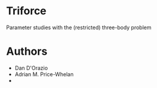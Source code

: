 # Triforce
Parameter studies with the (restricted) three-body problem

# Authors
* Dan D'Orazio
* Adrian M. Price-Whelan 
* 
